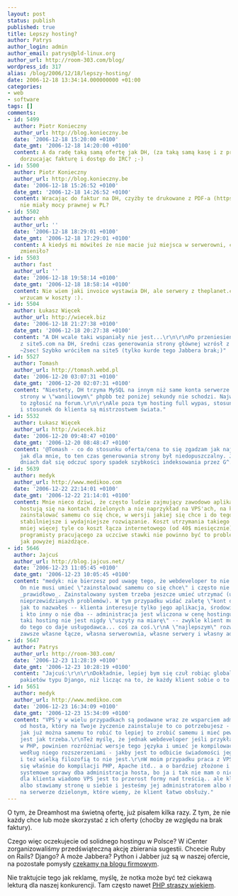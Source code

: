 ```yaml
---
layout: post
status: publish
published: true
title: Lepszy hosting?
author: Patrys
author_login: admin
author_email: patrys@pld-linux.org
author_url: http://room-303.com/blog/
wordpress_id: 317
alias: /blog/2006/12/18/lepszy-hosting/
date: 2006-12-18 13:34:14.000000000 +01:00
categories:
- web
- software
tags: []
comments:
- id: 5499
  author: Piotr Konieczny
  author_url: http://blog.konieczny.be
  date: '2006-12-18 15:20:00 +0100'
  date_gmt: '2006-12-18 14:20:00 +0100'
  content: A da radę taką samą ofertę jak DH, (za taką samą kasę i z programem partnerskim),
    dorzucając fakturę i dostęp do IRC? ;-)
- id: 5500
  author: Piotr Konieczny
  author_url: http://blog.konieczny.be
  date: '2006-12-18 15:26:52 +0100'
  date_gmt: '2006-12-18 14:26:52 +0100'
  content: Wracając do faktur na DH, czyżby te drukowane z PDF-a (https://panel.dreamhost.com/index.cgi?tree=billing.invoice&amp;)
    nie miały mocy prawnej w PL?
- id: 5502
  author: ehh
  author_url: ''
  date: '2006-12-18 18:29:01 +0100'
  date_gmt: '2006-12-18 17:29:01 +0100'
  content: A kiedyś mi mówiłeś że nie macie już miejsca w serwerowni, czyżby coś się
    zmieniło?
- id: 5503
  author: fast
  author_url: ''
  date: '2006-12-18 19:58:14 +0100'
  date_gmt: '2006-12-18 18:58:14 +0100'
  content: Nie wiem jaki invoice wystawia DH, ale serwery z theplanet.com bez problemu
    wrzucam w koszty :).
- id: 5504
  author: Łukasz Więcek
  author_url: http://wiecek.biz
  date: '2006-12-18 21:27:38 +0100'
  date_gmt: '2006-12-18 20:27:38 +0100'
  content: "A DH wcale taki wspaniały nie jest...\r\n\r\nPo przeniesieniu mojego bloga
    z site5.com na DH, średni czas generowania strony głównej wzrósł z ~0,01sec do
    ~2sec! Szybko wróciłem na site5 (tylko kurde tego Jabbera brak;)"
- id: 5527
  author: Tomash
  author_url: http://tomash.webd.pl
  date: '2006-12-20 03:07:31 +0100'
  date_gmt: '2006-12-20 02:07:31 +0100'
  content: "Niestety, DH trzyma MySQL na innym niż same konta serwerze. Czas generowania
    strony w \"waniliowym\" phpbb też poniżej sekundy nie schodzi. Najwyraźniej wypadałoby
    to zgłosić na forum.\r\n\r\nAle poza tym hosting full wypas, stosunek warunki/cena
    i stosunek do klienta są mistrzostwem świata."
- id: 5532
  author: Łukasz Więcek
  author_url: http://wiecek.biz
  date: '2006-12-20 09:48:47 +0100'
  date_gmt: '2006-12-20 08:48:47 +0100'
  content: '@Tomash - co do stosunku oferta/cena to się zgadzam jak najbardziej. Ale
    jak dla mnie, to ten czas generowania strony był niedopuszczalny. Już po kilku
    dniach dał się odczuć spory spadek szybkości indeksowania przez G^.'
- id: 5639
  author: medyk
  author_url: http://www.medikoo.com
  date: '2006-12-22 22:14:01 +0100'
  date_gmt: '2006-12-22 21:14:01 +0100'
  content: Mnie nieco dziwi, że często ludzie zajmujący zawodowo aplikacjami internetowymi
    hostują się na kontach dzielonych a nie naprzykład na VPS'ach, na których można
    zainstalować samemu co się chce, w wersji jakiej się chce i do tego jest to mega
    stabilniejsze i wydajniejsze rozwiązanie. Koszt utrzymania takiego VPS'a to przecież
    mniej więcej tyle co koszt łącza internetowego (od 40$ miesięcznie).. więc dla
    programisty pracującego za uczciwe stawki nie powinno być to problemem a korzyści
    jak powyżej miażdżące.
- id: 5646
  author: Jajcuś
  author_url: http://blog.jajcus.net/
  date: '2006-12-23 11:05:45 +0100'
  date_gmt: '2006-12-23 10:05:45 +0100'
  content: "medyk: nie bierzesz pod uwagę tego, że webdeveloper to nie administrator.
    On nie musi umieć \"zainstalować samemu co się chce\" i często nie umie tego zrobić
    _prawidłowo_. Zainstalowany system trzeba jeszcze umieć utrzymać (upgrade'y, naprawa
    nieprzewidzianych problemów). W tym przypadku widać zaletę \"kont dzielonych\",
    jak to nazwałeś -- klienta interesuje tylko jego aplikacja, środowisko ma gotowe
    i kto inny o nie dba -- administracja jest wliczona w cenę hostingu. Oczywiście
    taki hosting nie jest nigdy \"uszyty na miarę\" -- zwykle klient musi się dostosować
    do tego co daje usługodawca... coś za coś.\r\nA \"najlepszym\" rozwiązaniem będzie
    zawsze własne łącze, własna serwerownia, własne serwery i własny administrator..."
- id: 5647
  author: Patrys
  author_url: http://room-303.com/
  date: '2006-12-23 11:28:19 +0100'
  date_gmt: '2006-12-23 10:28:19 +0100'
  content: "Jajcuś:\r\n\r\nDokładnie, lepiej bym się czuł robiąc globalny upgrade
    pakietów typu Django, niż licząc na to, że każdy klient sobie o to sam zadba."
- id: 5651
  author: medyk
  author_url: http://www.medikoo.com
  date: '2006-12-23 16:34:09 +0100'
  date_gmt: '2006-12-23 15:34:09 +0100'
  content: "VPS'y w wielu przypadkach są podawane wraz ze wsparciem administracyjnym
    od hosta, który na Twoje życzenie zainstaluje to co potrzebujesz - choć wiadomo
    jak już można samemu to robić to lepiej to zrobić samemu i mieć pewność, że wszystko
    jest jak trzeba.\r\nTeż myślę, że jednak webdeveloper jeśli przykładowo pracuje
    w PHP, powinien rozróżniać wersje tego języka i umieć je kompilować z potrzebnymi
    według niego rozszerzeniami - jakby jest to odbicie świadomości jego programowania
    i też wielką filozofią to nie jest.\r\nW moim przypadku praca z VPS'em ogranicza
    się właśnie do kompilacji PHP, Apache itd.. a o bardziej złożone i już bardziej
    systemowe sprawy dba administracja hosta, bo ja i tak nie mam o nich pojęcia.\r\nNatomiast
    dla klienta wiadomo VPS jest to przerost formy nad treścią.. ale klientowi przecież
    albo stawiamy stronę u siebie i jesteśmy jej administratorem albo na jakimś koncie
    na serwerze dzielonym, które wiemy, że klient łatwo obsłuży."
---
```

<p>O tym, że Dreamhost ma świetną ofertę, już pisałem kilka razy. Z tym, że nie każdy chce lub może skorzystać z ich oferty (choćby ze względu na brak faktury).</p>

<p>Czego więc oczekujecie od solidnego hostingu w Polsce? W iCenter zorganizowaliśmy przedświąteczną akcję zbierania sugestii. Chcecie Ruby on Rails? Django? A może Jabbera? Python i Jabber już są w naszej ofercie, na pozostałe pomysły <a href="http://blog.icenter.pl/2006/12/16/przedswiateczne-zyczenia/">czekamy na blogu firmowym</a>.</p>

<p>Nie traktujcie tego jak reklamę, myślę, że notka może być też ciekawą lekturą dla naszej konkurencji. Tam często nawet <a href="http://blog.icenter.pl/2006/12/15/php-5/"><abbr title="PHP Hypertext Preprocessor">PHP</abbr> straszy wiekiem</a>.</p>
